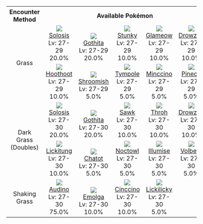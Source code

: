<table><tr><th colspan="1">Encounter Method</th><th colspan="5" style = "text-align: center;">Available Pokémon</th></tr>
<tr><td rowspan="2" style="vertical-align: middle; word-wrap: break-word; text-align: center;">Grass</td><td style="text-align: center; vertical-align: bottom;"> <img src="https://smilingzero.github.io/BlazeBlack2ReduxWiki/img/animated/577.gif"> <br> <a href="https://smilingzero.github.io/BlazeBlack2ReduxWiki/pokemons/577">Solosis</a> <br> Lv: 27-29 <br> 20.0% </td><td style="text-align: center; vertical-align: bottom;"> <img src="https://smilingzero.github.io/BlazeBlack2ReduxWiki/img/animated/574.gif"> <br> <a href="https://smilingzero.github.io/BlazeBlack2ReduxWiki/pokemons/574">Gothita</a> <br> Lv: 27-29 <br> 20.0% </td><td style="text-align: center; vertical-align: bottom;"> <img src="https://smilingzero.github.io/BlazeBlack2ReduxWiki/img/animated/434.gif"> <br> <a href="https://smilingzero.github.io/BlazeBlack2ReduxWiki/pokemons/434">Stunky</a> <br> Lv: 27-29 <br> 10.0% </td><td style="text-align: center; vertical-align: bottom;"> <img src="https://smilingzero.github.io/BlazeBlack2ReduxWiki/img/animated/431.gif"> <br> <a href="https://smilingzero.github.io/BlazeBlack2ReduxWiki/pokemons/431">Glameow</a> <br> Lv: 27-29 <br> 10.0% </td><td style="text-align: center; vertical-align: bottom;"> <img src="https://smilingzero.github.io/BlazeBlack2ReduxWiki/img/animated/96.gif"> <br> <a href="https://smilingzero.github.io/BlazeBlack2ReduxWiki/pokemons/096">Drowzee</a> <br> Lv: 27-29 <br> 10.0% </td></tr>
<tr><td style="text-align: center; vertical-align: bottom;"> <img src="https://smilingzero.github.io/BlazeBlack2ReduxWiki/img/animated/163.gif"> <br> <a href="https://smilingzero.github.io/BlazeBlack2ReduxWiki/pokemons/163">Hoothoot</a> <br> Lv: 27-29 <br> 10.0% </td><td style="text-align: center; vertical-align: bottom;"> <img src="https://smilingzero.github.io/BlazeBlack2ReduxWiki/img/animated/285.gif"> <br> <a href="https://smilingzero.github.io/BlazeBlack2ReduxWiki/pokemons/285">Shroomish</a> <br> Lv: 27-29 <br> 5.0% </td><td style="text-align: center; vertical-align: bottom;"> <img src="https://smilingzero.github.io/BlazeBlack2ReduxWiki/img/animated/535.gif"> <br> <a href="https://smilingzero.github.io/BlazeBlack2ReduxWiki/pokemons/535">Tympole</a> <br> Lv: 27-29 <br> 5.0% </td><td style="text-align: center; vertical-align: bottom;"> <img src="https://smilingzero.github.io/BlazeBlack2ReduxWiki/img/animated/572.gif"> <br> <a href="https://smilingzero.github.io/BlazeBlack2ReduxWiki/pokemons/572">Minccino</a> <br> Lv: 27-29 <br> 5.0% </td><td style="text-align: center; vertical-align: bottom;"> <img src="https://smilingzero.github.io/BlazeBlack2ReduxWiki/img/animated/204.gif"> <br> <a href="https://smilingzero.github.io/BlazeBlack2ReduxWiki/pokemons/204">Pineco</a> <br> Lv: 27-29 <br> 5.0% </td></tr>
<tr><td rowspan="2" style="vertical-align: middle; word-wrap: break-word; text-align: center;">Dark Grass (Doubles)</td><td style="text-align: center; vertical-align: bottom;"> <img src="https://smilingzero.github.io/BlazeBlack2ReduxWiki/img/animated/577.gif"> <br> <a href="https://smilingzero.github.io/BlazeBlack2ReduxWiki/pokemons/577">Solosis</a> <br> Lv: 27-30 <br> 20.0% </td><td style="text-align: center; vertical-align: bottom;"> <img src="https://smilingzero.github.io/BlazeBlack2ReduxWiki/img/animated/574.gif"> <br> <a href="https://smilingzero.github.io/BlazeBlack2ReduxWiki/pokemons/574">Gothita</a> <br> Lv: 27-30 <br> 20.0% </td><td style="text-align: center; vertical-align: bottom;"> <img src="https://smilingzero.github.io/BlazeBlack2ReduxWiki/img/animated/539.gif"> <br> <a href="https://smilingzero.github.io/BlazeBlack2ReduxWiki/pokemons/539">Sawk</a> <br> Lv: 27-30 <br> 10.0% </td><td style="text-align: center; vertical-align: bottom;"> <img src="https://smilingzero.github.io/BlazeBlack2ReduxWiki/img/animated/538.gif"> <br> <a href="https://smilingzero.github.io/BlazeBlack2ReduxWiki/pokemons/538">Throh</a> <br> Lv: 27-30 <br> 10.0% </td><td style="text-align: center; vertical-align: bottom;"> <img src="https://smilingzero.github.io/BlazeBlack2ReduxWiki/img/animated/96.gif"> <br> <a href="https://smilingzero.github.io/BlazeBlack2ReduxWiki/pokemons/096">Drowzee</a> <br> Lv: 27-30 <br> 10.0% </td></tr>
<tr><td style="text-align: center; vertical-align: bottom;"> <img src="https://smilingzero.github.io/BlazeBlack2ReduxWiki/img/animated/108.gif"> <br> <a href="https://smilingzero.github.io/BlazeBlack2ReduxWiki/pokemons/108">Lickitung</a> <br> Lv: 27-30 <br> 10.0% </td><td style="text-align: center; vertical-align: bottom;"> <img src="https://smilingzero.github.io/BlazeBlack2ReduxWiki/img/animated/441.gif"> <br> <a href="https://smilingzero.github.io/BlazeBlack2ReduxWiki/pokemons/441">Chatot</a> <br> Lv: 27-30 <br> 5.0% </td><td style="text-align: center; vertical-align: bottom;"> <img src="https://smilingzero.github.io/BlazeBlack2ReduxWiki/img/animated/164.gif"> <br> <a href="https://smilingzero.github.io/BlazeBlack2ReduxWiki/pokemons/164">Noctowl</a> <br> Lv: 27-30 <br> 5.0% </td><td style="text-align: center; vertical-align: bottom;"> <img src="https://smilingzero.github.io/BlazeBlack2ReduxWiki/img/animated/314.gif"> <br> <a href="https://smilingzero.github.io/BlazeBlack2ReduxWiki/pokemons/314">Illumise</a> <br> Lv: 27-30 <br> 5.0% </td><td style="text-align: center; vertical-align: bottom;"> <img src="https://smilingzero.github.io/BlazeBlack2ReduxWiki/img/animated/313.gif"> <br> <a href="https://smilingzero.github.io/BlazeBlack2ReduxWiki/pokemons/313">Volbeat</a> <br> Lv: 27-30 <br> 5.0% </td></tr>
<tr><td rowspan="1" style="vertical-align: middle; word-wrap: break-word; text-align: center;">Shaking Grass</td><td style="text-align: center; vertical-align: bottom;"> <img src="https://smilingzero.github.io/BlazeBlack2ReduxWiki/img/animated/531.gif"> <br> <a href="https://smilingzero.github.io/BlazeBlack2ReduxWiki/pokemons/531">Audino</a> <br> Lv: 27-30 <br> 75.0% </td><td style="text-align: center; vertical-align: bottom;"> <img src="https://smilingzero.github.io/BlazeBlack2ReduxWiki/img/animated/587.gif"> <br> <a href="https://smilingzero.github.io/BlazeBlack2ReduxWiki/pokemons/587">Emolga</a> <br> Lv: 27-30 <br> 10.0% </td><td style="text-align: center; vertical-align: bottom;"> <img src="https://smilingzero.github.io/BlazeBlack2ReduxWiki/img/animated/573.gif"> <br> <a href="https://smilingzero.github.io/BlazeBlack2ReduxWiki/pokemons/573">Cinccino</a> <br> Lv: 27-30 <br> 10.0% </td><td style="text-align: center; vertical-align: bottom;"> <img src="https://smilingzero.github.io/BlazeBlack2ReduxWiki/img/animated/463.gif"> <br> <a href="https://smilingzero.github.io/BlazeBlack2ReduxWiki/pokemons/463">Lickilicky</a> <br> Lv: 27-30 <br> 5.0% </td><td></td></tr></table>